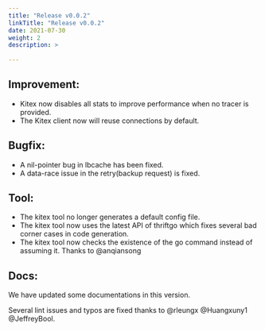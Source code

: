 ```yaml
---
title: "Release v0.0.2"
linkTitle: "Release v0.0.2"
date: 2021-07-30
weight: 2
description: >
  
---
```


## Improvement:

- Kitex now disables all stats to improve performance when no tracer is provided.
- The Kitex client now will reuse connections by default.

## Bugfix:

- A nil-pointer bug in lbcache has been fixed.
- A data-race issue in the retry(backup request) is fixed.

## Tool:

- The kitex tool no longer generates a default config file.
- The kitex tool now uses the latest API of thriftgo which fixes several bad corner cases in code generation.
- The kitex tool now checks the existence of the go command instead of assuming it. Thanks to @anqiansong

## Docs:

We have updated some documentations in this version.

Several lint issues and typos are fixed thanks to @rleungx @Huangxuny1 @JeffreyBool.